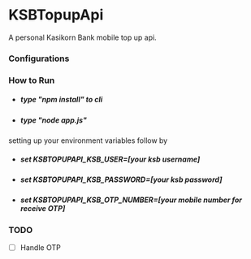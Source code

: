 # KSBTopupApi
A personal Kasikorn Bank mobile top up api.
### Configurations

### How to Run
- ##### type "npm install" to cli
- ##### type "node app.js"

setting up your environment variables follow by
 - ##### set KSBTOPUPAPI_KSB_USER=[your ksb username]
 - ##### set KSBTOPUPAPI_KSB_PASSWORD=[your ksb password]
 - ##### set KSBTOPUPAPI_KSB_OTP_NUMBER=[your mobile number for receive OTP]

### TODO

- [ ] Handle OTP
